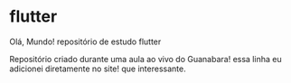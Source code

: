 # flutter
 Olá, Mundo!
 repositório de estudo flutter

Repositório criado durante uma aula ao vivo do Guanabara!
essa linha eu adicionei diretamente no site! que interessante.

